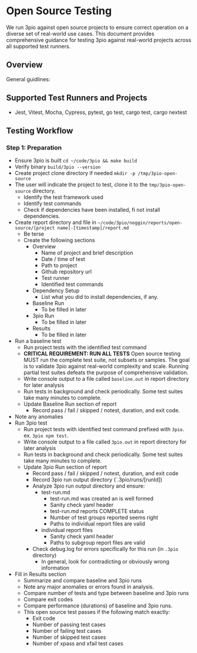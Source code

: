 # Open Source Testing

We run 3pio against open source projects to ensure correct operation on a diverse set of real-world use cases. This document provides comprehensive guidance for testing 3pio against real-world projects across all supported test runners.

## Overview

General guidlines:

## Supported Test Runners and Projects
- Jest, Vitest, Mocha, Cypress, pytest, go test, cargo test, cargo nextest

## Testing Workflow

### Step 1: Preparation

- Ensure 3pio is built `cd ~/code/3pio && make build`
- Verify binary `build/3pio --version`
- Create project clone directory if needed `mkdir -p /tmp/3pio-open-source`
- The user will indicate the project to test, clone it to the `tmp/3pio-open-source` directory.
  - Identify the test framework used
  - Identify test commands
  - Check if dependencies have been installed, fi not install dependencies.
- Create report directory and file in `~/code/3pio/noggin/reports/open-source/[project name]-[timestamp]/report.md`
  - Be terse
  - Create the following sections
    - Overview
      - Name of project and brief description
      - Date / time of test
      - Path to project
      - Github repository url
      - Test runner
      - Identified test commands
    - Dependency Setup
      - List what you did to install dependencies, if any.
    - Baseline Run
      - To be filled in later
    - 3pio Run
      - To be filled in later
    - Results
      - To be filled in later
- Run a baseline test
  - Run project tests with the identified test command
  - **CRITICAL REQUIREMENT: RUN ALL TESTS** Open source testing MUST run the complete test suite, not subsets or samples. The goal is to validate 3pio against real-world complexity and scale. Running partial test suites defeats the purpose of comprehensive validation.
  - Write console output to a file called `baseline.out` in report directory for later analysis
  - Run tests in background and check periodically. Some test suites take many minutes to complete.
  - Update Baseline Run section of report
    - Record pass / fail / skipped / notest, duration, and exit code.
- Note any anomalies
- Run 3pio test
  - Run project tests with identified test command prefixed with `3pio`. ex. `3pio npm test`.
  - Write console output to a file called `3pio.out` in report directory for later analysis
  - Run tests in background and check periodically. Some test suites take many minutes to complete.
  - Update 3pio Run section of report
    - Record pass / fail / skipped / notest, duration, and exit code
    - Record 3pio run output directory (`.3pio/runs/[runId])
    - Analyze 3pio run output directory and ensure:
      - test-run.md
        - test-run.md was created an is well formed
        - Sanity check yaml header
        - test-run.md reports COMPLETE status
        - Number of test groups reported seems right
        - Paths to individual report files are valid
      - individual report files
        - Sanity check yaml header
        - Paths to subgroup report files are valid
    - Check debug.log for errors specifically for this run (in `.3pio` directory)
      - In general, look for contradicting or obviously wrong information
- Fill in Results section
  - Summarize and compare baseline and 3pio runs
  - Note any major anomalies or errors found in analysis.
  - Compare number of tests and type between baseline and 3pio runs
  - Compare exit codes
  - Compare performance (durations) of baseline and 3pio runs.
  - This open source test passes if the following match exactly:
    - Exit code
    - Number of passing test cases
    - Number of failing test cases
    - Number of skipped test cases
    - Number of xpass and xfail test cases
